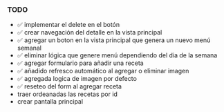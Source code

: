 ### TODO

- ✅ implementar el delete en el botón
- ✅ crear navegación del detalle en la vista principal
- ✅ agregar un boton en la vista principal que genera un nuevo menú semanal
- ✅ eliminar lógica que genere menú dependiendo del dia de la semana
- ✅ agregar formulario para añadir una receta
- ✅ añadido refresco automático al agregar o eliminar imagen
- ✅ agregada logica de imagen por defecto
- ✅ reseteo del form al agregar receta
- traer ordeanadas las recetas por id
- crear pantalla principal
